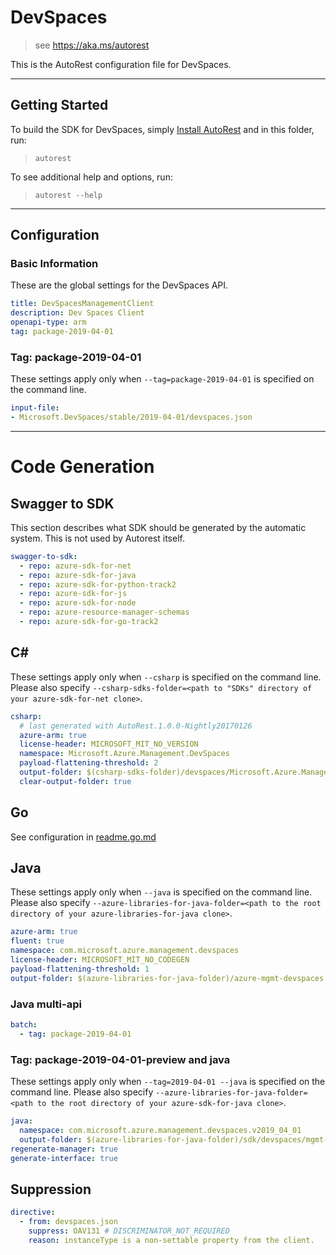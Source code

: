 # DevSpaces

> see https://aka.ms/autorest

This is the AutoRest configuration file for DevSpaces.


---
## Getting Started
To build the SDK for DevSpaces, simply [Install AutoRest](https://aka.ms/autorest/install) and in this folder, run:

> `autorest`

To see additional help and options, run:

> `autorest --help`
---

## Configuration



### Basic Information
These are the global settings for the DevSpaces API.

``` yaml
title: DevSpacesManagementClient
description: Dev Spaces Client
openapi-type: arm
tag: package-2019-04-01
```

### Tag: package-2019-04-01

These settings apply only when `--tag=package-2019-04-01` is specified on the command line.

``` yaml $(tag) == 'package-2019-04-01'
input-file:
- Microsoft.DevSpaces/stable/2019-04-01/devspaces.json
```


---
# Code Generation

## Swagger to SDK

This section describes what SDK should be generated by the automatic system.
This is not used by Autorest itself.

``` yaml $(swagger-to-sdk)
swagger-to-sdk:
  - repo: azure-sdk-for-net
  - repo: azure-sdk-for-java
  - repo: azure-sdk-for-python-track2
  - repo: azure-sdk-for-js
  - repo: azure-sdk-for-node
  - repo: azure-resource-manager-schemas
  - repo: azure-sdk-for-go-track2
```

## C#

These settings apply only when `--csharp` is specified on the command line.
Please also specify `--csharp-sdks-folder=<path to "SDKs" directory of your azure-sdk-for-net clone>`.

``` yaml $(csharp)
csharp:
  # last generated with AutoRest.1.0.0-Nightly20170126
  azure-arm: true
  license-header: MICROSOFT_MIT_NO_VERSION
  namespace: Microsoft.Azure.Management.DevSpaces
  payload-flattening-threshold: 2
  output-folder: $(csharp-sdks-folder)/devspaces/Microsoft.Azure.Management.DevSpaces/src/Generated
  clear-output-folder: true
```

## Go

See configuration in [readme.go.md](./readme.go.md)

## Java

These settings apply only when `--java` is specified on the command line.
Please also specify `--azure-libraries-for-java-folder=<path to the root directory of your azure-libraries-for-java clone>`.

``` yaml $(java)
azure-arm: true
fluent: true
namespace: com.microsoft.azure.management.devspaces
license-header: MICROSOFT_MIT_NO_CODEGEN
payload-flattening-threshold: 1
output-folder: $(azure-libraries-for-java-folder)/azure-mgmt-devspaces
```

### Java multi-api

``` yaml $(java) && $(multiapi)
batch:
  - tag: package-2019-04-01
```

### Tag: package-2019-04-01-preview and java

These settings apply only when `--tag=2019-04-01 --java` is specified on the command line.
Please also specify `--azure-libraries-for-java-folder=<path to the root directory of your azure-sdk-for-java clone>`.

``` yaml $(tag)=='package-2019-04-01' && $(java) && $(multiapi)
java:
  namespace: com.microsoft.azure.management.devspaces.v2019_04_01
  output-folder: $(azure-libraries-for-java-folder)/sdk/devspaces/mgmt-v2019_04_01
regenerate-manager: true
generate-interface: true
```



## Suppression
``` yaml
directive:
  - from: devspaces.json
    suppress: OAV131 # DISCRIMINATOR_NOT_REQUIRED
    reason: instanceType is a non-settable property from the client.
```
